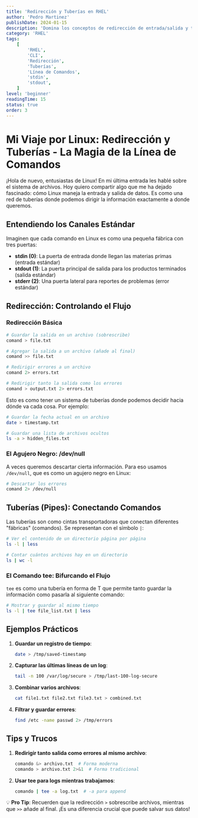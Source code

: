 ```yaml
---
title: 'Redirección y Tuberías en RHEL'
author: 'Pedro Martinez'
publishDate: 2024-01-15
description: 'Domina los conceptos de redirección de entrada/salida y tuberías en RHEL: stdin, stdout, stderr, y cómo conectar comandos eficientemente'
category: 'RHEL'
tags:
    [
        'RHEL',
        'CLI',
        'Redirección',
        'Tuberías',
        'Línea de Comandos',
        'stdin',
        'stdout',
    ]
level: 'beginner'
readingTime: 15
status: true
order: 3
---
```


# Mi Viaje por Linux: Redirección y Tuberías - La Magia de la Línea de Comandos

¡Hola de nuevo, entusiastas de Linux! En mi última entrada les hablé sobre el sistema de archivos. Hoy quiero compartir algo que me ha dejado fascinado: cómo Linux maneja la entrada y salida de datos. Es como una red de tuberías donde podemos dirigir la información exactamente a donde queremos.

## Entendiendo los Canales Estándar

Imaginen que cada comando en Linux es como una pequeña fábrica con tres puertas:

-   **stdin (0)**: La puerta de entrada donde llegan las materias primas (entrada estándar)
-   **stdout (1)**: La puerta principal de salida para los productos terminados (salida estándar)
-   **stderr (2)**: Una puerta lateral para reportes de problemas (error estándar)

## Redirección: Controlando el Flujo

### Redirección Básica

```bash
# Guardar la salida en un archivo (sobrescribe)
comand > file.txt

# Agregar la salida a un archivo (añade al final)
comand >> file.txt

# Redirigir errores a un archivo
comand 2> errors.txt

# Redirigir tanto la salida como los errores
comand > output.txt 2> errors.txt
```

Esto es como tener un sistema de tuberías donde podemos decidir hacia dónde va cada cosa. Por ejemplo:

```bash
# Guardar la fecha actual en un archivo
date > timestamp.txt

# Guardar una lista de archivos ocultos
ls -a > hidden_files.txt
```

### El Agujero Negro: /dev/null

A veces queremos descartar cierta información. Para eso usamos `/dev/null`, que es como un agujero negro en Linux:

```bash
# Descartar los errores
comand 2> /dev/null
```

## Tuberías (Pipes): Conectando Comandos

Las tuberías son como cintas transportadoras que conectan diferentes "fábricas" (comandos). Se representan con el símbolo `|`:

```bash
# Ver el contenido de un directorio página por página
ls -l | less

# Contar cuántos archivos hay en un directorio
ls | wc -l
```

### El Comando tee: Bifurcando el Flujo

`tee` es como una tubería en forma de T que permite tanto guardar la información como pasarla al siguiente comando:

```bash
# Mostrar y guardar al mismo tiempo
ls -l | tee file_list.txt | less
```

## Ejemplos Prácticos

1. **Guardar un registro de tiempo**:

    ```bash
    date > /tmp/saved-timestamp
    ```

2. **Capturar las últimas líneas de un log**:

    ```bash
    tail -n 100 /var/log/secure > /tmp/last-100-log-secure
    ```

3. **Combinar varios archivos**:

    ```bash
    cat file1.txt file2.txt file3.txt > combined.txt
    ```

4. **Filtrar y guardar errores**:
    ```bash
    find /etc -name passwd 2> /tmp/errors
    ```

## Tips y Trucos

1. **Redirigir tanto salida como errores al mismo archivo**:

    ```bash
    comando &> archivo.txt  # Forma moderna
    comando > archivo.txt 2>&1  # Forma tradicional
    ```

2. **Usar tee para logs mientras trabajamos**:
    ```bash
    comando | tee -a log.txt  # -a para append
    ```

💡 **Pro Tip**: Recuerden que la redirección `>` sobrescribe archivos, mientras que `>>` añade al final. ¡Es una diferencia crucial que puede salvar sus datos!
